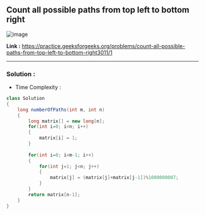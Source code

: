 ## Count all possible paths from top left to bottom right

![image](https://user-images.githubusercontent.com/23376002/193882690-defd3ee8-43e2-40c1-8ef7-de07419a7b88.png)


**Link :** https://practice.geeksforgeeks.org/problems/count-all-possible-paths-from-top-left-to-bottom-right3011/1


--------------------------------------------------------------------------------------------------------------------------------------------------------


### Solution :

- Time Complexity :


```java
class Solution
{
    long numberOfPaths(int m, int n)
    {
        long matrix[] = new long[n];
        for(int i=0; i<n; i++)
        {
            matrix[i] = 1;
        }
        
        for(int i=0; i<m-1; i++)
        {
            for(int j=1; j<n; j++)
            {
                matrix[j] = (matrix[j]+matrix[j-1])%1000000007;
            }
        }
        return matrix[n-1];
    }
}

```



